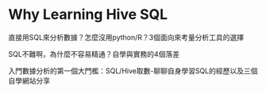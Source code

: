 # Why Learning Hive SQL



直接用SQL來分析數據？怎麼沒用python/R？3個面向來考量分析工具的選擇

SQL不難啊，為什麼不容易精通？自學與實務的4個落差

入門數據分析的第一個大門檻：SQL/Hive取數-聊聊自身學習SQL的經歷以及三個自學網站分享
